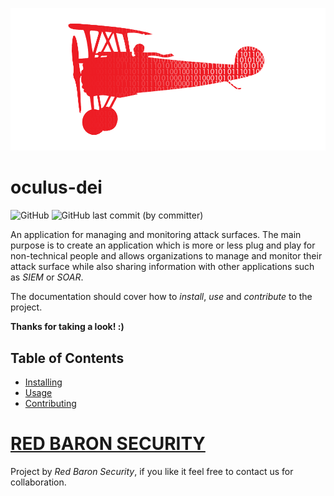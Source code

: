 ![RedBaron](docs/assets/logo_landscape.png)

# oculus-dei

![GitHub](https://img.shields.io/github/license/hexovlad/oculus-dei)
![GitHub last commit (by committer)](https://img.shields.io/github/last-commit/hexovlad/oculus-dei)

An application for managing and monitoring attack surfaces. The main purpose is to create an application which is more or less plug and play for
non-technical people and allows organizations to manage and monitor their attack surface while also sharing information with other
applications such as _SIEM_ or _SOAR_.

The documentation should cover how to _install_, _use_ and _contribute_ to the project.

**Thanks for taking a look! :)**

## Table of Contents

<!-- TOC -->

* [Installing](docs/installing/installing.md)
* [Usage](docs/usage/usage.md)
* [Contributing](docs/contributing/contributing.md)

<!-- TOC -->

# [RED BARON SECURITY](https://redbaronsecurity.com)

Project by _Red Baron Security_, if you like it feel free to contact us for collaboration.